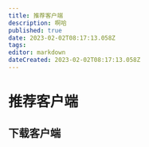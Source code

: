 ```yaml
---
title: 推荐客户端
description: 啊哈
published: true
date: 2023-02-02T08:17:13.058Z
tags: 
editor: markdown
dateCreated: 2023-02-02T08:17:13.058Z
---
```


# 推荐客户端
## 下载客户端
